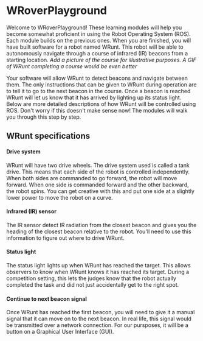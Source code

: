 # WRoverPlayground
Welcome to WRoverPlayground! These learning modules will help you become somewhat proficient in using the Robot Operating System (ROS). Each module builds on the previous ones. When you are finished, you will have built software for a robot named WRunt. This robot will be able to autonomously navigate through a course of infrared (IR) beacons from a starting location. *Add a picture of the course for illustrative purposes. A GIF of WRunt completing a course would be even better*

Your software will allow WRunt to detect beacons and navigate between them. The only instructions that can be given to WRunt during operation are to tell it to go to the next beacon in the course. Once a beacon is reached WRunt will let us know that it has arrived by lighting up its status light. Below are more detailed descriptions of how WRunt will be controlled using ROS. Don't worry if this doesn't make sense now! The modules will walk you through this step by step.

## WRunt specifications
#### Drive system
WRunt will have two drive wheels. The drive system used is called a tank drive. This means that each side of the robot is controlled independently. When both sides are commanded to go forward, the robot will move forward. When one side is commanded forward and the other backward, the robot spins. You can get creative with this and put one side at a slightly lower power to move the robot on a curve.

#### Infrared (IR) sensor
The IR sensor detect IR radiation from the closest beacon and gives you the heading of the closest beacon relative to the robot. You'll need to use this information to figure out where to drive WRunt.

#### Status light
The status light lights up when WRunt has reached the target. This allows observers to know when WRunt knows it has reached its target. During a competition setting, this lets the judges know that the robot actually completed the task and did not just accidentally get to the right spot. 

#### Continue to next beacon signal
Once WRunt has reached the first beacon, you will need to give it a manual signal that it can move on to the next beacon. In real life, this signal would be transmitted over a network connection. For our pursposes, it will be a button on a Graphical User Interface (GUI).
